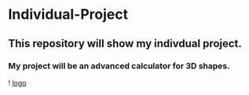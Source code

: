 # Individual-Project
## This repository will show my indivdual project.
### My project will be an advanced calculator for 3D shapes.
! [logo]()
